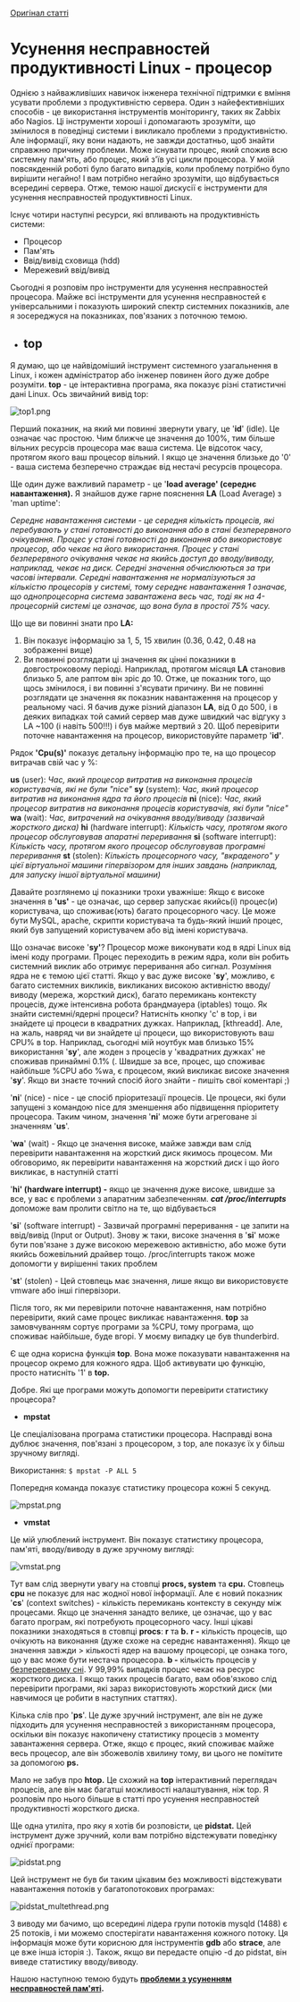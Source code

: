 [Оригінал статті](https://shandrz.blogspot.com/2012/10/linux-performance-troubleshooting-cpu.html)

# Усунення несправностей продуктивності Linux - процесор

Однією з найважливіших навичок інженера технічної підтримки є вміння усувати проблеми з продуктивністю сервера. Один з найефективніших способів - це використання інструментів моніторингу, таких як Zabbix або Nagios. Ці інструменти хороші і допомагають зрозуміти, що змінилося в поведінці системи і викликало проблеми з продуктивністю. Але інформації, яку вони надають, не завжди достатньо, щоб знайти справжню причину проблеми. Може існувати процес, який спожив всю системну пам'ять, або процес, який з'їв усі цикли процесора. У моїй повсякденній роботі було багато випадків, коли проблему потрібно було вирішити негайно! І вам потрібно негайно зрозуміти, що відбувається всередині сервера. Отже, темою нашої дискусії є інструменти для усунення несправностей продуктивності Linux.

Існує чотири наступні ресурси, які впливають на продуктивність системи:

*   Процесор
*   Пам'ять
*   Ввід/вивід сховища (hdd)
*   Мережевий ввід/вивід

Сьогодні я розповім про інструменти для усунення несправностей процесора. Майже всі інструменти для усунення несправностей є універсальними і показують широкий спектр системних показників, але я зосереджуся на показниках, пов'язаних з поточною темою.

*   ## top

Я думаю, що це найвідоміший інструмент системного узагальнення в Linux, і кожен адміністратор або інженер повинен його дуже добре розуміти. **top** - це інтерактивна програма, яка показує різні статистичні дані Linux. Ось звичайний вивід top:

![top1.png](https://blogger.googleusercontent.com/img/b/R29vZ2xl/AVvXsEj6JEf8p7hT8Q9w1Ug74iz8Jk2g1nT8nouq2vAHoYt_jeYtPOX8A726vVEMA09MT9GhQUH_fF7mBRagDQppaETFABaiqO8hWlze3gm2kaVkZy761h0PBqvaSNgBhoxAHEczoYoHGF7xobk/s1600/top1.png)

Перший показник, на який ми повинні звернути увагу, це '**id**' (idle). Це означає час простою. Чим ближче це значення до 100%, тим більше вільних ресурсів процесора має ваша система. Це відсоток часу, протягом якого ваш процесор вільний. І якщо це значення близьке до '0' - ваша система безперечно страждає від нестачі ресурсів процесора.

Ще один дуже важливий параметр - це '**load average' (середнє навантаження).** Я знайшов дуже гарне пояснення **LA** (Load Average) з 'man uptime':

_Середнє навантаження системи - це середня кількість процесів, які перебувають у стані готовності до виконання або в стані безперервного очікування. Процес у стані готовності до виконання або використовує процесор, або чекає на його використання. Процес у стані безперервного очікування чекає на якийсь доступ до вводу/виводу, наприклад, чекає на диск. Середні значення обчислюються за три часові інтервали. Середні навантаження не нормалізуються за кількістю процесорів у системі, тому середнє навантаження 1 означає, що однопроцесорна система завантажена весь час, тоді як на 4-процесорній системі це означає, що вона була в простої 75% часу._

Що ще ви повинні знати про **LA:**

1.  Він показує інформацію за 1, 5, 15 хвилин (0.36, 0.42, 0.48 на зображенні вище)
2.  Ви повинні розглядати ці значення як цінні показники в довгостроковому періоді. Наприклад, протягом місяця **LA** становив близько 5, але раптом він зріс до 10. Отже, це показник того, що щось змінилося, і ви повинні з'ясувати причину. Ви не повинні розглядати це значення як показник навантаження на процесор у реальному часі. Я бачив дуже різний діапазон **LA**, від 0 до 500, і в деяких випадках той самий сервер мав дуже швидкий час відгуку з LA ~100 (і навіть 500!!!) і був майже мертвий з 20. Щоб перевірити поточне навантаження на процесор, використовуйте параметр '**id'**.

Рядок **'Cpu(s)'** показує детальну інформацію про те, на що процесор витрачав свій час у %:

**us** (user): _Час, який процесор витратив на виконання процесів користувачів, які не були "nice"_
**sy** (system): _Час, який процесор витратив на виконання ядра та його процесів_
**ni** (nice): _Час, який процесор витратив на виконання процесів користувачів, які були "nice"_
**wa** (wait): _Час, витрачений на очікування вводу/виводу (зазвичай жорсткого диска)_
**hi** (hardware interrupt): _Кількість часу, протягом якого процесор обслуговував апаратні переривання_
**si** (software interrupt): _Кількість часу, протягом якого процесор обслуговував програмні переривання_
**st** (stolen): _Кількість процесорного часу, "вкраденого" у цієї віртуальної машини гіпервізором для інших завдань (наприклад, для запуску іншої віртуальної машини)_

Давайте розглянемо ці показники трохи уважніше:
Якщо є високе значення в **'us'** - це означає, що сервер запускає якийсь(і) процес(и) користувача, що споживає(ють) багато процесорного часу. Це може бути MySQL, apache, скрипти користувача та будь-який інший процес, який був запущений користувачем або від імені користувача.

Що означає високе '**sy'**? Процесор може виконувати код в ядрі Linux від імені коду програми. Процес переходить в режим ядра, коли він робить системний виклик або отримує переривання або сигнал. Розуміння ядра не є темою цієї статті. Якщо у вас дуже високе '**sy**', можливо, є багато системних викликів, викликаних високою активністю вводу/виводу (мережа, жорсткий диск), багато перемикань контексту процесів, дуже інтенсивна робота брандмауера (iptables) тощо.
Як знайти системні/ядерні процеси? Натисніть кнопку 'c' в top, і ви знайдете ці процеси в квадратних дужках. Наприклад, [kthreadd]. Але, на жаль, навряд чи ви знайдете ці процеси, що використовують ваш CPU% в top. Наприклад, сьогодні мій ноутбук мав близько 15% використання '**sy**', але жоден з процесів у 'квадратних дужках' не споживав принаймні 0.1% (. Швидше за все, процес, що споживає найбільше %CPU або %wa, є процесом, який викликає високе значення '**sy**'. Якщо ви знаєте точний спосіб його знайти - пишіть свої коментарі ;)

'**ni**' (nice) - nice - це спосіб пріоритезації процесів. Це процеси, які були запущені з командою nice для зменшення або підвищення пріоритету процесора. Таким чином, значення '**ni**' може бути агреговане зі значенням '**us**'.

'**wa**' (wait) - Якщо це значення високе, майже завжди вам слід перевірити навантаження на жорсткий диск якимось процесом. Ми обговоримо, як перевірити навантаження на жорсткий диск і що його викликає, в наступній статті

'**hi' (hardware interrupt) -** якщо це значення дуже високе, швидше за все, у вас є проблеми з апаратним забезпеченням. _**cat /proc/interrupts**_ допоможе вам пролити світло на те, що відбувається

'**si**' (software interrupt) - Зазвичай програмні переривання - це запити на ввід/вивід (Input or Output). Знову ж таки, високе значення в '**si**' може бути пов'язане з дуже високою мережевою активністю, або може бути якийсь божевільний драйвер тощо. /proc/interrupts також може допомогти у вирішенні таких проблем

'**st**' (stolen) - Цей стовпець має значення, лише якщо ви використовуєте vmware або інші гіпервізори.

Після того, як ми перевірили поточне навантаження, нам потрібно перевірити, який саме процес викликає навантаження. **top** за замовчуванням сортує програми за %CPU, тому програма, що споживає найбільше, буде вгорі. У моєму випадку це був thunderbird.

Є ще одна корисна функція **top**. Вона може показувати навантаження на процесор окремо для кожного ядра. Щоб активувати цю функцію, просто натисніть '1' в **top.**

Добре. Які ще програми можуть допомогти перевірити статистику процесора?

*   **mpstat**

Це спеціалізована програма статистики процесора. Насправді вона дублює значення, пов'язані з процесором, з top, але показує їх у більш зручному вигляді.

Використання:
`$ mpstat -P ALL 5`

Попередня команда показує статистику процесора кожні 5 секунд.

![mpstat.png](https://blogger.googleusercontent.com/img/b/R29vZ2xl/AVvXsEgkDvZq46aQVLYNP9HmOiV8vV7SG-8np-FpaGlkyg34uGGaLu2Qr7tHcfA4gCwh5POLKveXQXJsQoc3rGWBiK9c0aPTwvCiQ9JXp0DgI7308EasQLxg68-TrmqNoFCrSWAXxpeUqq0vm00/s1600/mpstat.png)

*   **vmstat**

Це мій улюблений інструмент. Він показує статистику процесора, пам'яті, вводу/виводу в дуже зручному вигляді:

![vmstat.png](https://blogger.googleusercontent.com/img/b/R29vZ2xl/AVvXsEhbZRJ01_TApGiWec9p4S3pBq4lumSBRwyu63w1LvfZ7PvGz7pDjEF7oKer9aV3J8Ownwr92gVO4FL7uqykxkhKWzHZgLd24dEK6Eia_SFKWTFo3upFIdSr5upQsXGNI9kyH7vrox_IFi4/s1600/vmstat.png)

Тут вам слід звернути увагу на стовпці **procs, system** та **cpu.**
Стовпець **cpu** не показує для нас жодної нової інформації. Але є новий показник '**cs**' (context switches) - кількість перемикань контексту в секунду між процесами. Якщо це значення занадто велике, це означає, що у вас багато програм, які потребують процесорного часу. Інші цікаві показники знаходяться в стовпці **procs**: **r** та **b.**
**r -** кількість процесів, що очікують на виконання (дуже схоже на середнє навантаження). Якщо це значення завжди > кількості ядер на вашому процесорі, це ознака того, що у вас може бути нестача процесора.
**b -** кількість процесів у [безперервному сні](http://stackoverflow.com/questions/223644/what-is-an-uninterruptable-process). У 99,99% випадків процес чекає на ресурс жорсткого диска. І якщо таких процесів багато, вам обов'язково слід перевірити програми, які зараз використовують жорсткий диск (ми навчимося це робити в наступних статтях).

Кілька слів про '**ps**'. Це дуже зручний інструмент, але він не дуже підходить для усунення несправностей з використанням процесора, оскільки він показує накопичену статистику процесів з моменту завантаження сервера. Отже, якщо є процес, який споживає майже весь процесор, але він збожеволів хвилину тому, ви цього не помітите за допомогою **ps.**

Мало не забув про **htop.** Це схожий на **top** інтерактивний переглядач процесів, але він має багатші можливості налаштування, ніж top. Я розповім про нього більше в статті про усунення несправностей продуктивності жорсткого диска.

Ще одна утиліта, про яку я хотів би розповісти, це **pidstat.** Цей інструмент дуже зручний, коли вам потрібно відстежувати поведінку однієї програми:

![pidstat.png](https://blogger.googleusercontent.com/img/b/R29vZ2xl/AVvXsEhh8Mt2P0vgU-W99v_hZ1EILUNFK_OQj6LjeSEt8kmkiEbgNTL_qojPwTz_laWCiUReDH89XH9QdQiaNKdrb1vIjoq7ZTNQDFSmmE65kYqrzEGfuUcO9wMD1c3Ph4waLEQsGM8JedMlnsg/s1600/pidstat.png)

Цей інструмент не був би таким цікавим без можливості відстежувати навантаження потоків у багатопотокових програмах:

![pidstat_multethread.png](media/pidstat_multethread.png)

З виводу ми бачимо, що всередині лідера групи потоків mysqld (1488) є 25 потоків, і ми можемо спостерігати навантаження кожного потоку. Ця інформація може бути корисною для інструментів **gdb** або **strace**, але це вже інша історія :). Також, якщо ви передасте опцію -d до pidstat, він виведе статистику вводу/виводу.

Нашою наступною темою будуть **[проблеми з усуненням несправностей пам'яті](http://shandrz.blogspot.com/2012/11/linux-performance-troubleshooting-memory.html).**